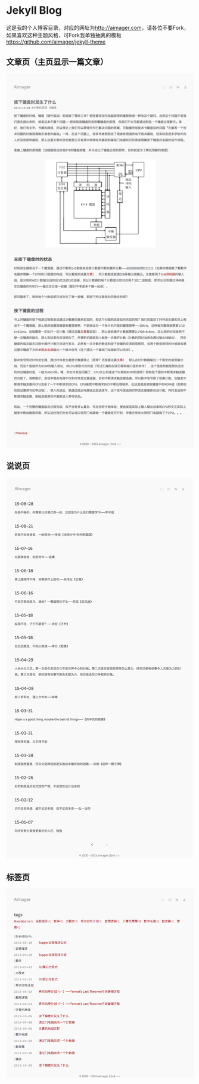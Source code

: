 # Jekyll Blog

这是我的个人博客目录，对应的网址为<http://aimager.com>，请各位不要Fork，如果喜欢这种主题风格，可Fork我单独抽离的模板<https://github.com/aimager/jekyll-theme> 

## 文章页（主页显示一篇文章）

![](/media/img/README/homepage.png)

## 说说页

![](/media/img/README/feelings.png)

## 标签页

![](/media/img/README/tags.png)
